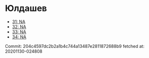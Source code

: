 # Юлдашев
- [31: NA](31.md)
- [32: NA](32.md)
- [33: NA](33.md)
- [34: NA](34.md)

Commit: 204c4597dc2b2a1b4c744a13487e2811872688b9
 fetched at: 20201130-024808

